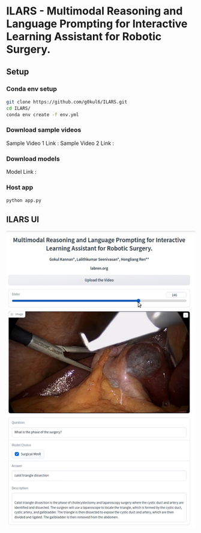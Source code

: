 # ILARS - Multimodal Reasoning and Language Prompting for Interactive Learning Assistant for Robotic Surgery.
## Setup
### Conda env setup
```bash
git clone https://github.com/g0kul6/ILARS.git
cd ILARS/
conda env create -f env.yml 
```
### Download sample videos
Sample Video 1 Link : 
Sample Video 2 Link :
### Download models
Model Link :
### Host app 
```bash
python app.py
```
## ILARS UI
![alt text](imgs/overview.png)